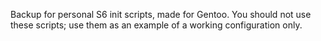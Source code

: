 Backup for personal S6 init scripts, made for Gentoo. You should not use these scripts; use them as an example of a working configuration only.
